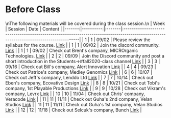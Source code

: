 Before Class
============================

\nThe following materials will be covered during the class session.\n
|   Week |   Session | Date   | Content                                                                                                                               |
|-------:|----------:|:-------|:--------------------------------------------------------------------------------------------------------------------------------------|
|      1 |         1 | 09/02  | Please review the syllabus for the course.  [Link](https://rpi.box.com/s/h23poh51rmrkk61zgniu3vsi26nmriyo)                            |
|      1 |         1 | 09/02  | Join the discord community.  [Link](https://discord.gg/bq7z7WH )                                                                      |
|      1 |         1 | 09/02  | Check out Brent's company, MICROrganic Technologies. [Link](https://www.microrganictech.com/)                                         |
|      2 |         2 | 09/09  | Join the Discord community and post a short introduction in the Students->#fall2020-class channel [Link](https://discord.gg/bq7z7WH ) |
|      3 |         3 | 09/16  | Check out Bill's company, Alert Innovation [Link](https://www.alertinnovation.com/)                                                   |
|      4 |         4 | 09/23  | Check out Patrice's company, Medley Genomics [Link](http://medleygenomics.com/)                                                       |
|      6 |         6 | 10/07  | Check out Jeff's company, Lenddo Ltd [Link](https://lenddo.com/)                                                                      |
|      7 |         7 | 10/14  | Check out Eben's company, Ecovative Design [Link](https://ecovativedesign.com/)                                                       |
|      8 |         8 | 10/21  | Check out Tobi's company, 1st Playable Productions [Link](http://www.1stplayable.com/)                                                |
|      9 |         9 | 10/28  | Check out Vikram's company, Levrx [Link](https://www.levrx.com/)                                                                      |
|     10 |        10 | 11/04  | Check out Chris' company, Veracode [Link](https://www.veracode.com/)                                                                  |
|     11 |        11 | 11/11  | Check out Guha's 2nd company, Velan Studios [Link](https://www.velanstudios.com/)                                                     |
|     11 |        11 | 11/11  | Check out Guha's 1st company, Velan Studios [Link](https://vicariousvisions.com)                                                      |
|     12 |        12 | 11/18  | Check out Selcuk's company, Bunch [Link](https://bunch.live/)                                                                         |